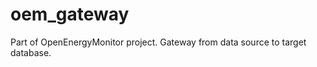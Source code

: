 oem_gateway
===========

Part of OpenEnergyMonitor project. Gateway from data source to target database.
